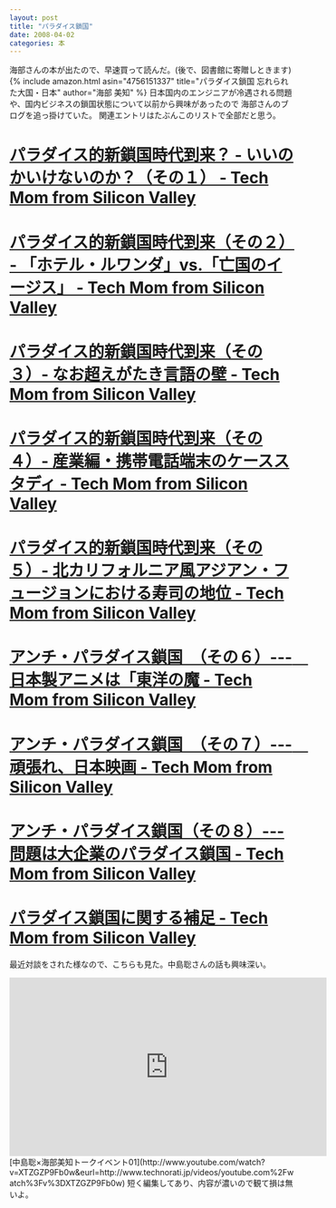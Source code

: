 ```yaml
---
layout: post
title: "パラダイス鎖国"
date: 2008-04-02
categories: 本
---
```

海部さんの本が出たので、早速買って読んだ。(後で、図書館に寄贈しときます)
{% include amazon.html asin="4756151337" title="パラダイス鎖国 忘れられた大国・日本" author="海部 美知" %}
日本国内のエンジニアが冷遇される問題や、国内ビジネスの鎖国状態について以前から興味があったので
海部さんのブログを追っ掛けていた。
関連エントリはたぶんこのリストで全部だと思う。

# [パラダイス的新鎖国時代到来？ - いいのかいけないのか？（その１） - Tech Mom from Silicon Valley](http://d.hatena.ne.jp/michikaifu/20050728/1122535870)
# [パラダイス的新鎖国時代到来（その２） - 「ホテル・ルワンダ」vs.「亡国のイージス」 - Tech Mom from Silicon Valley](http://d.hatena.ne.jp/michikaifu/20050730/1122696617)
# [パラダイス的新鎖国時代到来（その３）- なお超えがたき言語の壁 - Tech Mom from Silicon Valley](http://d.hatena.ne.jp/michikaifu/20050801/1122869021)
# [パラダイス的新鎖国時代到来（その４）- 産業編・携帯電話端末のケーススタディ - Tech Mom from Silicon Valley](http://d.hatena.ne.jp/michikaifu/20050803/1123059164)
# [パラダイス的新鎖国時代到来（その５）- 北カリフォルニア風アジアン・フュージョンにおける寿司の地位 - Tech Mom from Silicon Valley](http://d.hatena.ne.jp/michikaifu/20050805/1123266642)
# [アンチ・パラダイス鎖国　（その６）---　日本製アニメは「東洋の魔 - Tech Mom from Silicon Valley](http://d.hatena.ne.jp/michikaifu/?date=20060131)
# [アンチ・パラダイス鎖国　（その７）---　頑張れ、日本映画 - Tech Mom from Silicon Valley](http://d.hatena.ne.jp/michikaifu/20060201/1138746352)
# [アンチ・パラダイス鎖国（その８）--- 問題は大企業のパラダイス鎖国 - Tech Mom from Silicon Valley](http://d.hatena.ne.jp/michikaifu/20060203/1138948594)
# [パラダイス鎖国に関する補足 - Tech Mom from Silicon Valley](http://d.hatena.ne.jp/michikaifu/20060324/1143233786)

最近対談をされた様なので、こちらも見た。中島聡さんの話も興味深い。
<iframe width="560" height="315" src="https://www.youtube.com/embed/XTZGZP9Fb0w" frameborder="0" allowfullscreen></iframe> [中島聡×海部美知トークイベント01](http://www.youtube.com/watch?v=XTZGZP9Fb0w&eurl=http://www.technorati.jp/videos/youtube.com%2Fwatch%3Fv%3DXTZGZP9Fb0w)
短く編集してあり、内容が濃いので観て損は無いよ。
